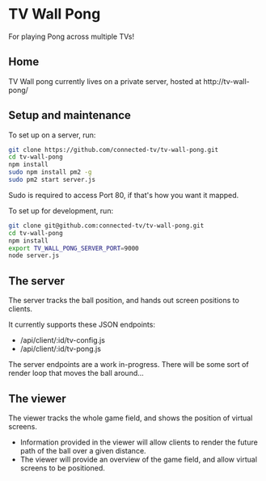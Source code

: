 TV Wall Pong
============

For playing Pong across multiple TVs!

Home
----
TV Wall pong currently lives on a private server, hosted at http://tv-wall-pong/

Setup and maintenance
---------------------

To set up on a server, run:
```sh
git clone https://github.com/connected-tv/tv-wall-pong.git
cd tv-wall-pong
npm install
sudo npm install pm2 -g
sudo pm2 start server.js 
```
Sudo is required to access Port 80, if that's how you want it mapped.

To set up for development, run:
```sh
git clone git@github.com:connected-tv/tv-wall-pong.git
cd tv-wall-pong
npm install
export TV_WALL_PONG_SERVER_PORT=9000
node server.js
```

The server
----------

The server tracks the ball position, and hands out screen positions to clients.

It currently supports these JSON endpoints:
* /api/client/:id/tv-config.js
* /api/client/:id/tv-pong.js

The server endpoints are a work in-progress. There will be some sort of render loop that moves the ball around...

The viewer
----------

The viewer tracks the whole game field, and shows the position of virtual screens.

* Information provided in the viewer will allow clients to render the future path of the ball over a given distance.
* The viewer will provide an overview of the game field, and allow virtual screens to be positioned.


